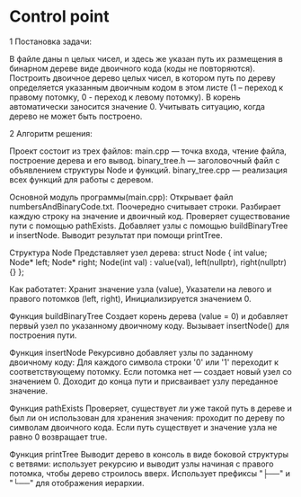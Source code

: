# Control point
1 Постановка задачи:

В файле даны n целых чисел, и здесь же указан путь их размещения в бинарном
дереве виде двоичного кода (коды не повторяются). Построить двоичное
дерево целых чисел, в котором путь по дереву определяется указанным
двоичным кодом в этом листе (1 – переход к правому потомку, 0 - переход к
левому потомку). В корень автоматически заносится значение 0.
Учитывать ситуацию, когда дерево не может быть построено.

2 Алгоритм решения:

Проект состоит из трех файлов:
main.cpp — точка входа, чтение файла, построение дерева и его вывод.
binary_tree.h — заголовочный файл с объявлением структуры Node и функций.
binary_tree.cpp — реализация всех функций для работы с деревом.

Основной модуль программы(main.cpp):
Открывает файл numbersAndBinaryCode.txt.
Поочередно считывает строки.
Разбирает каждую строку на значение и двоичный код.
Проверяет существование пути с помощью pathExists.
Добавляет узлы с помощью buildBinaryTree и insertNode.
Выводит результат при помощи printTree.

Структура Node
Представляет узел дерева:
struct Node {
int value;
Node* left;
Node* right;
Node(int val) : value(val), left(nullptr), right(nullptr) {}
};

Как работатет:
Хранит значение узла (value),
Указатели на левого и правого потомков (left, right),
Инициализируется значением 0.

Функция buildBinaryTree
Создает корень дерева (value = 0) и добавляет первый узел по указанному двоичному коду.
Вызывает insertNode() для построения пути.

Функция insertNode
Рекурсивно добавляет узлы по заданному двоичному коду:
Для каждого символа строки '0' или '1' переходит к соответствующему потомку.
Если потомка нет — создает новый узел со значением 0.
Доходит до конца пути и присваивает узлу переданное значение.

Функция pathExists
Проверяет, существует ли уже такой путь в дереве и был ли он использован для хранения значения: 
проходит по дереву по символам двоичного кода.
Если путь существует и значение узла не равно 0 возвращает true.

Функция printTree
Выводит дерево в консоль в виде боковой структуры с ветвями: 
использует рекурсию и выводит узлы начиная с правого потомка, чтобы дерево строилось вверх.
Использует префиксы "├──" и "└──" для отображения иерархии.
